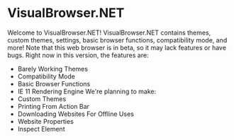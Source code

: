 # VisualBrowser.NET
Welcome to VisualBrowser.NET! VisualBrowser.NET contains themes, custom themes, settings, basic browser functions, compatibility mode, and more!
Note that this web browser is in beta, so it may lack features or have bugs.
Right now in this version, the features are:
- Barely Working Themes
- Compatibility Mode
- Basic Browser Functions
- IE 11 Rendering Engine
We're planning to make:
- Custom Themes
- Printing From Action Bar
- Downloading Websites For Offline Uses
- Website Properties
- Inspect Element
